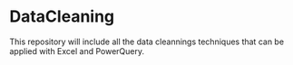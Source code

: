 # DataCleaning
This repository will include all the data cleannings techniques that can be applied with Excel and PowerQuery. 
